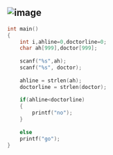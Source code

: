 ![image](https://user-images.githubusercontent.com/100292629/156872152-61d94a0e-23ea-40c3-b807-10dbe059aa85.png)
---
```c
int main()
{
	int i,ahline=0,doctorline=0;
	char ah[999],doctor[999];
	
	scanf("%s",ah);
	scanf("%s", doctor);
	
	ahline = strlen(ah);
	doctorline = strlen(doctor);
	
	if(ahline<doctorline)
	{
		printf("no");
	}
	
	else
	printf("go");
}
```